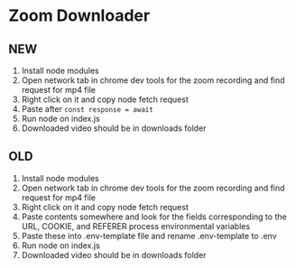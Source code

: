 # Zoom Downloader

## NEW

1) Install node modules
1) Open network tab in chrome dev tools for the zoom recording and find request for mp4 file
2) Right click on it and copy node fetch request
3) Paste after ```const response = await```
4) Run node on index.js
5) Downloaded video should be in downloads folder

## OLD

1) Install node modules
1) Open network tab in chrome dev tools for the zoom recording and find request for mp4 file
2) Right click on it and copy node fetch request
3) Paste contents somewhere and look for the fields corresponding to the URL, COOKIE, and REFERER process environmental variables
4) Paste these into .env-template file and rename .env-template to .env
5) Run node on index.js
6) Downloaded video should be in downloads folder